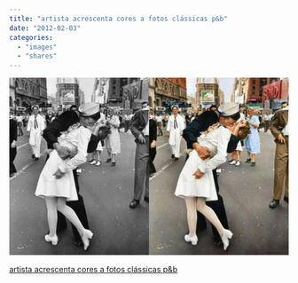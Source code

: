 ```yaml
---
title: "artista acrescenta cores a fotos clássicas p&b"
date: "2012-02-03"
categories: 
  - "images"
  - "shares"
---
```


![](images/tumblr_ly90zmhN7c1qz4vrlo1_640.jpg)

[artista acrescenta cores a fotos clássicas p&b](http://lounge.obviousmag.org/sphere/2012/01/artista-acrescenta-cores-a-fotos-classicas-pb.html)
